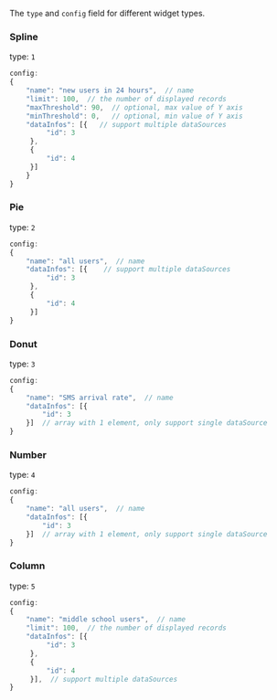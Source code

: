The `type` and `config` field for different widget types.

### Spline

type: `1`

```javascript
config:
{
    "name": "new users in 24 hours",  // name
    "limit": 100,  // the number of displayed records
    "maxThreshold": 90,  // optional, max value of Y axis
    "minThreshold": 0,   // optional, min value of Y axis
    "dataInfos": [{   // support multiple dataSources
         "id": 3
     },
     {
         "id": 4
     }]
    }
}
```

### Pie

type: `2`

```javascript
config:
{
    "name": "all users",  // name
    "dataInfos": [{    // support multiple dataSources
         "id": 3
     },
     {
         "id": 4
     }]
}
```

### Donut

type: `3`

```javascript
config:
{
    "name": "SMS arrival rate",  // name
    "dataInfos": [{
        "id": 3
    }]  // array with 1 element, only support single dataSource
}
```

### Number

type: `4`

```javascript
config:
{
    "name": "all users",  // name
    "dataInfos": [{
        "id": 3
    }]  // array with 1 element, only support single dataSource
}
```

### Column

type: `5`

```javascript
config:
{
    "name": "middle school users",  // name
    "limit": 100,  // the number of displayed records
    "dataInfos": [{
         "id": 3
     },
     {
         "id": 4
     }],  // support multiple dataSources
}
```